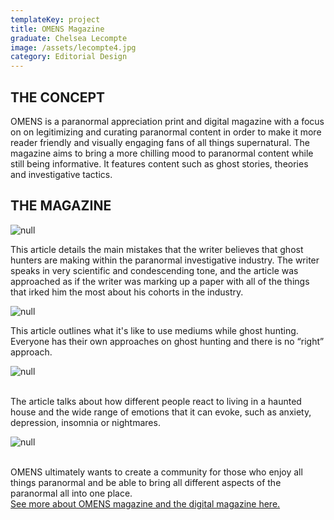 ```yaml
---
templateKey: project
title: OMENS Magazine
graduate: Chelsea Lecompte
image: /assets/lecompte4.jpg
category: Editorial Design
---
```

## THE CONCEPT

OMENS is a paranormal appreciation print and digital magazine with a focus on on legitimizing and curating paranormal content in order to make it more reader friendly and visually engaging fans of all things supernatural. The magazine aims to bring a more chilling mood to paranormal content while still being informative. It features content such as ghost stories, theories and investigative tactics. 

## 

## THE MAGAZINE

![null](/assets/lecompte402.png)

This article details the main mistakes that the writer believes that ghost hunters are making within the paranormal investigative industry. The writer speaks in very scientific and condescending tone, and the article was approached as if the writer was marking up a paper with all of the things that irked him the most about his cohorts in the industry. 

![null](/assets/lecompte403.png)

This article outlines what it's like to use mediums while ghost hunting. Everyone has their own approaches on ghost hunting and there is no “right” approach.

![null](/assets/lecompte404.png)

\
The article talks about how different people react to living in a haunted house and the wide range of emotions that it can evoke, such as anxiety, depression, insomnia or nightmares. 

![null](/assets/lecompte411.jpg)

\
OMENS ultimately wants to create a community for those who enjoy all things paranormal and be able to bring all different aspects of the paranormal all into one place.\
[See more about OMENS magazine and the digital magazine here.](http://www.chelsealecompte.com/omens-magazine/)
